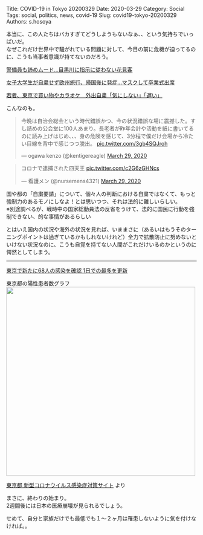 Title: COVID-19 in Tokyo 20200329
Date: 2020-03-29
Category: Social
Tags: social, politics, news, covid-19
Slug: covid19-tokyo-20200329
Authors: s.hosoya

本当に、この人たちはバカすぎてどうしようもないなぁ、、という気持ちでいっぱいだ。  
なぜこれだけ世界中で騒がれている問題に対して、今目の前に危機が迫ってるのに、こうも当事者意識が持てないのだろう。  

[警備員も諦めムード…目黒川に指示に従わない花見客](https://www.nikkansports.com/general/nikkan/news/202003290000449.html)  

[女子大学生が自粛せず欧州旅行、帰国後に発症…マスクして卒業式出席](https://www.yomiuri.co.jp/national/20200329-OYT1T50138/)

[若者、東京で買い物やカラオケ　外出自粛「気にしない」「遅い」](https://www.tokyo-np.co.jp/s/article/2020032801002426.html)


こんなのも。  

<blockquote class="twitter-tweet"><p lang="ja" dir="ltr">今晩は自治会総会という時代錯誤かつ、今の状況錯誤な場に震撼した。すし詰めの公会堂に100人あまり。長老者が昨年会計や活動を紙に書いてるのに読み上げはじめ、、、身の危険を感じて、3分程で僕だけ会場から冷たい目線を背中で感じつつ脱出。 <a href="https://t.co/3gb4SQJroh">pic.twitter.com/3gb4SQJroh</a></p>&mdash; ogawa kenzo (@kentigereagle) <a href="https://twitter.com/kentigereagle/status/1244245934113828867?ref_src=twsrc%5Etfw">March 29, 2020</a></blockquote> <script async src="https://platform.twitter.com/widgets.js" charset="utf-8"></script>

<blockquote class="twitter-tweet"><p lang="ja" dir="ltr">コロナで逮捕された四天王 <a href="https://t.co/c2G6zGHNcs">pic.twitter.com/c2G6zGHNcs</a></p>&mdash; 看護メン (@nursemens4321) <a href="https://twitter.com/nursemens4321/status/1244223059168350208?ref_src=twsrc%5Etfw">March 29, 2020</a></blockquote> <script async src="https://platform.twitter.com/widgets.js" charset="utf-8"></script>

国や都の「自粛要請」について、個々人の判断における自粛ではなくて、もっと強制力のあるモノにしなよ！とは思いつつ、それは法的に難しいらしい。  
※別途調べるが、戦時中の国家総動員法の反省をうけて、法的に国民に行動を強制できない、的な事情があるらしい  

とはいえ国内の状況や海外の状況を見れば、いままさに（あるいはもうそのターニングポイントは過ぎているかもしれないけれど）全力で拡散防止に努めないといけない状況なのに、こうも自覚を持てない人間がこれだけいるのかというのに愕然としてしまう。  

---

[東京で新たに68人の感染を確認 1日での最多を更新](https://headlines.yahoo.co.jp/hl?a=20200329-00010013-abema-soci)  

東京都の陽性患者数グラフ  
<a target=_blank href="https://blog.watarinohibi.tokyo/images/20200329_covid19_graph.png"><img src="https://blog.watarinohibi.tokyo/images/20200329_covid19_graph.png" width="500"></a>  

[東京都 新型コロナウイルス感染症対策サイト](https://stopcovid19.metro.tokyo.lg.jp/) より  

まさに、終わりの始まり。  
2週間後には日本の医療崩壊が見られるでしょう。  

せめて、自分と家族だけでも最低でも１～２ヶ月は罹患しないように気を付けなければ。。  
